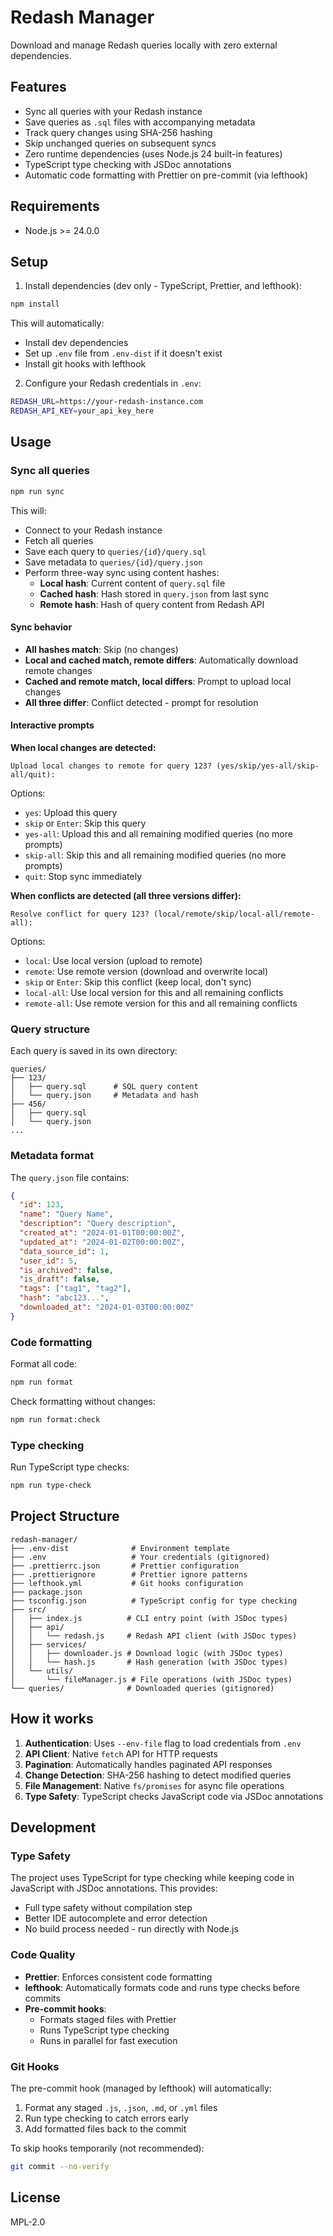 # Redash Manager

Download and manage Redash queries locally with zero external dependencies.

## Features

- Sync all queries with your Redash instance
- Save queries as `.sql` files with accompanying metadata
- Track query changes using SHA-256 hashing
- Skip unchanged queries on subsequent syncs
- Zero runtime dependencies (uses Node.js 24 built-in features)
- TypeScript type checking with JSDoc annotations
- Automatic code formatting with Prettier on pre-commit (via lefthook)

## Requirements

- Node.js >= 24.0.0

## Setup

1. Install dependencies (dev only - TypeScript, Prettier, and lefthook):

```bash
npm install
```

This will automatically:

- Install dev dependencies
- Set up `.env` file from `.env-dist` if it doesn't exist
- Install git hooks with lefthook

2. Configure your Redash credentials in `.env`:

```bash
REDASH_URL=https://your-redash-instance.com
REDASH_API_KEY=your_api_key_here
```

## Usage

### Sync all queries

```bash
npm run sync
```

This will:

- Connect to your Redash instance
- Fetch all queries
- Save each query to `queries/{id}/query.sql`
- Save metadata to `queries/{id}/query.json`
- Perform three-way sync using content hashes:
  - **Local hash**: Current content of `query.sql` file
  - **Cached hash**: Hash stored in `query.json` from last sync
  - **Remote hash**: Hash of query content from Redash API

#### Sync behavior

- **All hashes match**: Skip (no changes)
- **Local and cached match, remote differs**: Automatically download remote changes
- **Cached and remote match, local differs**: Prompt to upload local changes
- **All three differ**: Conflict detected - prompt for resolution

#### Interactive prompts

**When local changes are detected:**

```
Upload local changes to remote for query 123? (yes/skip/yes-all/skip-all/quit):
```

Options:

- `yes`: Upload this query
- `skip` or `Enter`: Skip this query
- `yes-all`: Upload this and all remaining modified queries (no more prompts)
- `skip-all`: Skip this and all remaining modified queries (no more prompts)
- `quit`: Stop sync immediately

**When conflicts are detected (all three versions differ):**

```
Resolve conflict for query 123? (local/remote/skip/local-all/remote-all):
```

Options:

- `local`: Use local version (upload to remote)
- `remote`: Use remote version (download and overwrite local)
- `skip` or `Enter`: Skip this conflict (keep local, don't sync)
- `local-all`: Use local version for this and all remaining conflicts
- `remote-all`: Use remote version for this and all remaining conflicts

### Query structure

Each query is saved in its own directory:

```
queries/
├── 123/
│   ├── query.sql      # SQL query content
│   └── query.json     # Metadata and hash
├── 456/
│   ├── query.sql
│   └── query.json
...
```

### Metadata format

The `query.json` file contains:

```json
{
  "id": 123,
  "name": "Query Name",
  "description": "Query description",
  "created_at": "2024-01-01T00:00:00Z",
  "updated_at": "2024-01-02T00:00:00Z",
  "data_source_id": 1,
  "user_id": 5,
  "is_archived": false,
  "is_draft": false,
  "tags": ["tag1", "tag2"],
  "hash": "abc123...",
  "downloaded_at": "2024-01-03T00:00:00Z"
}
```

### Code formatting

Format all code:

```bash
npm run format
```

Check formatting without changes:

```bash
npm run format:check
```

### Type checking

Run TypeScript type checks:

```bash
npm run type-check
```

## Project Structure

```
redash-manager/
├── .env-dist              # Environment template
├── .env                   # Your credentials (gitignored)
├── .prettierrc.json       # Prettier configuration
├── .prettierignore        # Prettier ignore patterns
├── lefthook.yml           # Git hooks configuration
├── package.json
├── tsconfig.json          # TypeScript config for type checking
├── src/
│   ├── index.js          # CLI entry point (with JSDoc types)
│   ├── api/
│   │   └── redash.js     # Redash API client (with JSDoc types)
│   ├── services/
│   │   ├── downloader.js # Download logic (with JSDoc types)
│   │   └── hash.js       # Hash generation (with JSDoc types)
│   └── utils/
│       └── fileManager.js # File operations (with JSDoc types)
└── queries/              # Downloaded queries (gitignored)
```

## How it works

1. **Authentication**: Uses `--env-file` flag to load credentials from `.env`
2. **API Client**: Native `fetch` API for HTTP requests
3. **Pagination**: Automatically handles paginated API responses
4. **Change Detection**: SHA-256 hashing to detect modified queries
5. **File Management**: Native `fs/promises` for async file operations
6. **Type Safety**: TypeScript checks JavaScript code via JSDoc annotations

## Development

### Type Safety

The project uses TypeScript for type checking while keeping code in JavaScript with JSDoc annotations. This provides:

- Full type safety without compilation step
- Better IDE autocomplete and error detection
- No build process needed - run directly with Node.js

### Code Quality

- **Prettier**: Enforces consistent code formatting
- **lefthook**: Automatically formats code and runs type checks before commits
- **Pre-commit hooks**:
  - Formats staged files with Prettier
  - Runs TypeScript type checking
  - Runs in parallel for fast execution

### Git Hooks

The pre-commit hook (managed by lefthook) will automatically:

1. Format any staged `.js`, `.json`, `.md`, or `.yml` files
2. Run type checking to catch errors early
3. Add formatted files back to the commit

To skip hooks temporarily (not recommended):

```bash
git commit --no-verify
```

## License

MPL-2.0
